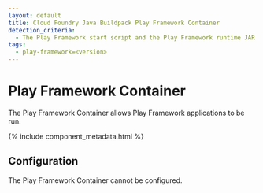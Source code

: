 ```yaml
---
layout: default
title: Cloud Foundry Java Buildpack Play Framework Container
detection_criteria:
  - The Play Framework start script and the Play Framework runtime JAR exist in the appropriate subdirectories of the application directory or one of its immediate subdirectories (but not in both)
tags:
  - play-framework=<version>
---
```


# Play Framework Container
The Play Framework Container allows Play Framework applications to be run.

{% include component_metadata.html %}

## Configuration
The Play Framework Container cannot be configured.
